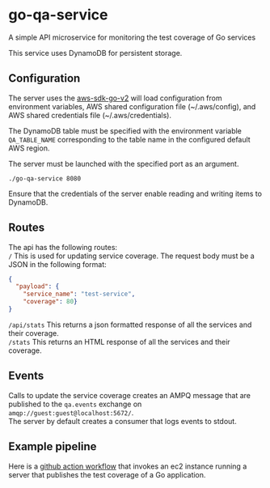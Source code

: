 # go-qa-service
A simple API microservice for monitoring the test coverage of Go services

This service uses DynamoDB for persistent storage.

## Configuration
The server uses the [aws-sdk-go-v2](https://github.com/aws/aws-sdk-go-v2) will load configuration from environment variables,
AWS shared configuration file (\~/.aws/config), and AWS shared credentials file (\~/.aws/credentials).

The DynamoDB table must be specified with the environment variable `QA_TABLE_NAME` corresponding to the table name in the configured default AWS region.

The server must be launched with the specified port as an argument.
```console
./go-qa-service 8080
```
Ensure that the credentials of the server enable reading and writing items to DynamoDB.

## Routes
The api has the following routes:  
`/` This is used for updating service coverage. The request body must be a JSON in the following format:
```json
{
  "payload": {
    "service_name": "test-service",
    "coverage": 80}
}
```
`/api/stats` This returns a json formatted response of all the services and their coverage.  
`/stats` This returns an HTML response of all the services and their coverage.

## Events
Calls to update the service coverage creates an AMPQ message that are published to the `qa.events` exchange on `amqp://guest:guest@localhost:5672/`.  
The server by default creates a consumer that logs events to stdout.

## Example pipeline
Here is a [github action workflow](https://github.com/devinmarder/go-test/blob/main/.github/workflows/publish-coverage.yml)
that invokes an ec2 instance running a server that publishes the test coverage of a Go application.
